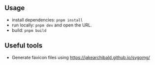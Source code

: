 ## Usage

- install dependencies: `pnpm install`
- run locally: `pnpm dev` and open the URL.
- build: `pnpm build`

## Useful tools

- Generate favicon files using https://jakearchibald.github.io/svgomg/
